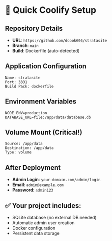 # 🚀 Quick Coolify Setup

## Repository Details
- **URL**: `https://github.com/dcook604/stratasite`
- **Branch**: `main`
- **Build**: Dockerfile (auto-detected)

## Application Configuration
```
Name: stratasite
Port: 3331
Build Pack: dockerfile
```

## Environment Variables
```
NODE_ENV=production
DATABASE_URL=file:/app/data/database.db
```

## Volume Mount (Critical!)
```
Source: /app/data
Destination: /app/data
Type: volume
```

## After Deployment
- **Admin Login**: `your-domain.com/admin/login`
- **Email**: `admin@example.com`
- **Password**: `admin123`

## ✅ Your project includes:
- SQLite database (no external DB needed)
- Automatic admin user creation
- Docker configuration
- Persistent data storage